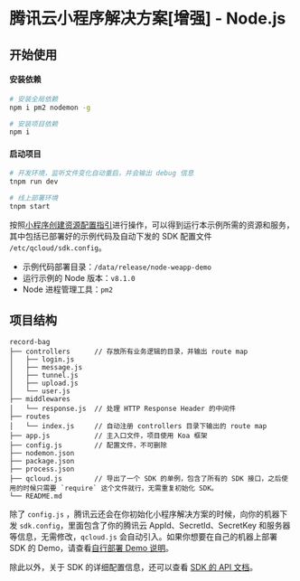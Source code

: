 # 腾讯云小程序解决方案[增强] - Node.js

## 开始使用

#### 安装依赖

```bash
# 安装全局依赖
npm i pm2 nodemon -g

# 安装项目依赖
npm i
```

#### 启动项目

```bash
# 开发环境，监听文件变化自动重启，并会输出 debug 信息
tnpm run dev

# 线上部署环境
tnpm start
```

按照[小程序创建资源配置指引](https://github.com/tencentyun/weapp-doc)进行操作，可以得到运行本示例所需的资源和服务，其中包括已部署好的示例代码及自动下发的 SDK 配置文件 `/etc/qcloud/sdk.config`。

- 示例代码部署目录：`/data/release/node-weapp-demo`
- 运行示例的 Node 版本：`v8.1.0`
- Node 进程管理工具：`pm2`

## 项目结构

```
record-bag
├── controllers      // 存放所有业务逻辑的目录，并输出 route map
│   ├── login.js
│   ├── message.js
│   ├── tunnel.js
│   ├── upload.js
│   └── user.js
├── middlewares
│   └── response.js  // 处理 HTTP Response Header 的中间件
├── routes
│   └── index.js     // 自动注册 controllers 目录下输出的 route map
├── app.js           // 主入口文件，项目使用 Koa 框架
├── config.js        // 配置文件，不可删除
├── nodemon.json
├── package.json
├── process.json
├── qcloud.js        // 导出了一个 SDK 的单例，包含了所有的 SDK 接口，之后使用的时候只需要 `require` 这个文件就行，无需重复初始化 SDK。
└── README.md
```

除了 `config.js` ，腾讯云还会在你初始化小程序解决方案的时候，向你的机器下发 `sdk.config`，里面包含了你的腾讯云 AppId、SecretId、SecretKey 和服务器等信息，无需修改，`qcloud.js` 会自动引入。如果你想要在自己的机器上部署 SDK 的 Demo，请查看[自行部署 Demo 说明]()。

除此以外，关于 SDK 的详细配置信息，还可以查看 [SDK 的 API 文档]()。